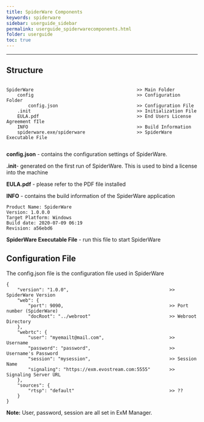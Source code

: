 ```yaml
---
title: SpiderWare Components
keywords: spiderware
sidebar: userguide_sidebar
permalink: userguide_spiderwarecomponents.html
folder: userguide
toc: true
---
```


------

## Structure

```

SpiderWare										>> Main Folder
	config										>> Configuration Folder
		config.json								>> Configuration File
	.init 										>> Initialization File
	EULA.pdf									>> End Users License Agreement fIle
	INFO										>> Build Information
	spiderware.exe/spiderware					>> SpiderWare Executable File
	
```

**config.json** - contains the configuration settings of SpiderWare.

**.init**- generated on the first run of SpiderWare. This is used to bind a license into the machine

**EULA.pdf** - please refer to the PDF file installed 

**INFO** - contains the build information of the SpiderWare application

```
Product Name: SpiderWare
Version: 1.0.0.0
Target Platform: Windows
Build date: 2020-07-09 06:19
Revision: a56ebd6
```

**SpiderWare Executable File** - run this file to start SpiderWare



## Configuration File

The config.json file is the configuration file used in SpiderWare

```
{
    "version": "1.0.0",										>> SpiderWare Version
    "web": {
        "port": 9090,										>> Port number (SpiderWare)
        "docRoot": "../webroot"								>> Webroot Directory
    },
    "webrtc": {
        "user": "myemailt@mail.com",						>> Username
        "password": "password",								>> Username's Password
        "session": "mysession",								>> Session Name
        "signaling": "https://exm.evostream.com:5555"		>> Signaling Server URL
    },
    "sources": {
        "rtsp": "default"									>> ??
    }
}
```

**Note:** User, password, session are all set in ExM Manager.

